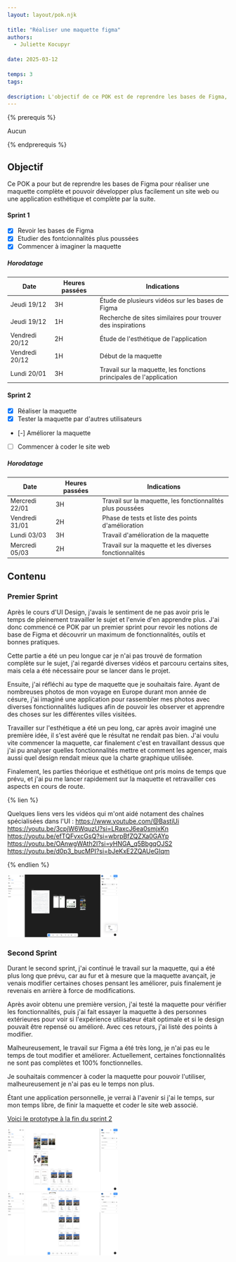 ```yaml
---
layout: layout/pok.njk

title: "Réaliser une maquette figma"
authors:
  - Juliette Kocupyr

date: 2025-03-12

temps: 3
tags:

description: L'objectif de ce POK est de reprendre les bases de Figma, les compléter et pouvoir les appliquer sur un projet personnel, en réalisant une maquette.
---
```


{% prerequis %}

Aucun

{% endprerequis %}

## Objectif

Ce POK a pour but de reprendre les bases de Figma pour réaliser une maquette complète et pouvoir développer plus facilement un site web ou une application esthétique et complète par la suite.

#### Sprint 1

- [x] Revoir les bases de Figma
- [x] Etudier des fontcionnalités plus poussées
- [x] Commencer à imaginer la maquette

##### Horodatage

| Date | Heures passées | Indications |
| -------- | -------- |-------- |
| Jeudi 19/12 | 3H | Étude de plusieurs vidéos sur les bases de Figma |
| Jeudi 19/12 | 1H | Recherche de sites similaires pour trouver des inspirations |
| Vendredi 20/12 | 2H | Étude de l'esthétique de l'application |
| Vendredi 20/12 | 1H | Début de la maquette |
| Lundi 20/01 | 3H | Travail sur la maquette, les fonctions principales de l'application |

#### Sprint 2

- [x] Réaliser la maquette
- [x] Tester la maquette par d'autres utilisateurs
- [-] Améliorer la maquette
- [ ] Commencer à coder le site web

##### Horodatage

| Date | Heures passées | Indications |
| -------- | -------- |-------- |
| Mercredi 22/01 | 3H | Travail sur la maquette, les fonctionnalités plus poussées |
| Vendredi 31/01 | 2H | Phase de tests et liste des points d'amélioration |
| Lundi 03/03 | 3H | Travail d'amélioration de la maquette |
| Mercredi 05/03 | 2H | Travail sur la maquette et les diverses fonctionnalités |

## Contenu

### Premier Sprint

Après le cours d'UI Design, j'avais le sentiment de ne pas avoir pris le temps de pleinement travailler le sujet et l'envie d'en apprendre plus. J'ai donc commencé ce POK par un premier sprint pour revoir les notions de base de Figma et découvrir un maximum de fonctionnalités, outils et bonnes pratiques.

Cette partie a été un peu longue car je n'ai pas trouvé de formation complète sur le sujet, j'ai regardé diverses vidéos et parcouru certains sites, mais cela a été nécessaire pour se lancer dans le projet.

Ensuite, j'ai réfléchi au type de maquette que je souhaitais faire. Ayant de nombreuses photos de mon voyage en Europe durant mon année de césure, j'ai imaginé une application pour rassembler mes photos avec diverses fonctionnalités ludiques afin de pouvoir les observer et apprendre des choses sur les différentes villes visitées.

Travailler sur l'esthétique a été un peu long, car après avoir imaginé une première idée, il s'est avéré que le résultat ne rendait pas bien. J'ai voulu vite commencer la maquette, car finalement c'est en travaillant dessus que j'ai pu analyser quelles fonctionnalités mettre et comment les agencer, mais aussi quel design rendait mieux que la charte graphique utilisée.

Finalement, les parties théorique et esthétique ont pris moins de temps que prévu, et j'ai pu me lancer rapidement sur la maquette et retravailler ces aspects en cours de route.

{% lien %}

Quelques liens vers les vidéos qui m'ont aidé notament des chaînes spécialisées dans l'UI :
https://www.youtube.com/@BastiUi
https://youtu.be/3cpjW6WquzU?si=LRaxcJ6ea0smjxKn
https://youtu.be/efTQFvxcGsQ?si=wbrpBfZQZXa0GAYp
https://youtu.be/OAnwgWAth2I?si=yHNGA_q5BbgqOJS2
https://youtu.be/d0p3_bucMPI?si=bJeKxE2ZQAUeGIqm

{% endlien %}

<img src="./image3/element.png" width="50%">

### Second Sprint

Durant le second sprint, j'ai continué le travail sur la maquette, qui a été plus long que prévu, car au fur et à mesure que la maquette avançait, je venais modifier certaines choses pensant les améliorer, puis finalement je revenais en arrière à force de modifications.

Après avoir obtenu une première version, j'ai testé la maquette pour vérifier les fonctionnalités, puis j'ai fait essayer la maquette à des personnes extérieures pour voir si l'expérience utilisateur était optimale et si le design pouvait être repensé ou amélioré. Avec ces retours, j'ai listé des points à modifier.

Malheureusement, le travail sur Figma a été très long, je n'ai pas eu le temps de tout modifier et améliorer. Actuellement, certaines fonctionnalités ne sont pas complètes et 100% fonctionnelles.

Je souhaitais commencer à coder la maquette pour pouvoir l'utiliser, malheureusement je n'ai pas eu le temps non plus.

Étant une application personnelle, je verrai à l'avenir si j'ai le temps, sur mon temps libre, de finir la maquette et coder le site web associé.

[Voici le prototype à la fin du sprint 2](https://www.figma.com/proto/4jnuS9CZ2nRCr6yJh5jtLv/POK?node-id=1-2&t=DvPQW2MQDlbWhsQt-1)

<img src="./image3/page1.png" width="50%">
<img src="./image3/page2.png" width="50%">
